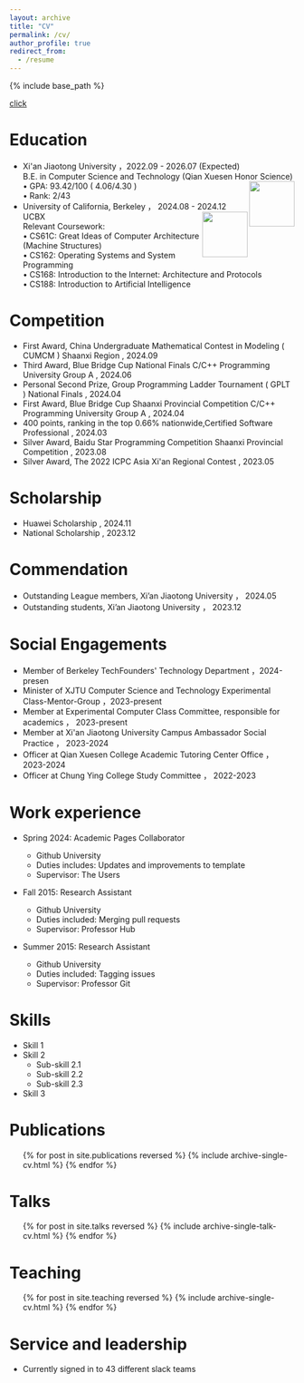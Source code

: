 ```yaml
---
layout: archive
title: "CV"
permalink: /cv/
author_profile: true
redirect_from:
  - /resume
---
```


{% include base_path %}

[click](../files/CV.pdf)

Education
======
* Xi'an Jiaotong University ，2022.09 - 2026.07 (Expected)  
  B.E. in Computer Science and Technology (Qian Xuesen Honor Science)   <img src="https://github.com/reallinshengxiang/reallinshengxiang.github.io/blob/master/images/XJTU.png"  align = "right"  width="80" />    
  • GPA: 93.42/100  ( 4.06/4.30 )  
  • Rank:  2/43   
* University of California, Berkeley ， 2024.08 - 2024.12  
  UCBX  <img src="https://github.com/reallinshengxiang/reallinshengxiang.github.io/blob/master/images/UCB.png"  align = "right"  width="80" />    
  Relevant Coursework:  
  • CS61C: Great Ideas of Computer Architecture (Machine Structures)    
  • CS162: Operating Systems and System Programming  
  • CS168: Introduction to the Internet: Architecture and Protocols    
  • CS188: Introduction to Artificial Intelligence

Competition
======
* First Award, China Undergraduate Mathematical Contest in Modeling ( CUMCM ) Shaanxi Region , 2024.09
* Third Award, Blue Bridge Cup National Finals C/C++ Programming University Group A , 2024.06
* Personal Second Prize, Group Programming Ladder Tournament ( GPLT ) National Finals , 2024.04
* First Award, Blue Bridge Cup Shaanxi Provincial Competition C/C++ Programming University Group A , 2024.04
* 400 points, ranking in the top 0.66% nationwide,Certified Software Professional , 2024.03
* Silver Award, Baidu Star Programming Competition Shaanxi Provincial Competition , 2023.08
* Silver Award, The 2022 ICPC Asia Xi'an Regional Contest , 2023.05

Scholarship
======
* Huawei Scholarship , 2024.11
* National Scholarship , 2023.12

Commendation
======
* Outstanding League members, Xi’an Jiaotong University ， 2024.05
* Outstanding students, Xi’an Jiaotong University ， 2023.12

Social Engagements
======
* Member of Berkeley TechFounders' Technology Department ，2024-presen
* Minister of XJTU Computer Science and Technology Experimental Class-Mentor-Group ，2023-present
* Member at Experimental Computer Class Committee, responsible for academics ， 2023-present
* Member at Xi'an Jiaotong University Campus Ambassador Social Practice ， 2023-2024
* Officer at Qian Xuesen College Academic Tutoring Center Office ， 2023-2024
* Officer at Chung Ying College Study Committee ， 2022-2023





























Work experience
======
* Spring 2024: Academic Pages Collaborator
  * Github University
  * Duties includes: Updates and improvements to template
  * Supervisor: The Users

* Fall 2015: Research Assistant
  * Github University
  * Duties included: Merging pull requests
  * Supervisor: Professor Hub

* Summer 2015: Research Assistant
  * Github University
  * Duties included: Tagging issues
  * Supervisor: Professor Git
  
Skills
======
* Skill 1
* Skill 2
  * Sub-skill 2.1
  * Sub-skill 2.2
  * Sub-skill 2.3
* Skill 3

Publications
======
  <ul>{% for post in site.publications reversed %}
    {% include archive-single-cv.html %}
  {% endfor %}</ul>
  
Talks
======
  <ul>{% for post in site.talks reversed %}
    {% include archive-single-talk-cv.html  %}
  {% endfor %}</ul>
  
Teaching
======
  <ul>{% for post in site.teaching reversed %}
    {% include archive-single-cv.html %}
  {% endfor %}</ul>
  
Service and leadership
======
* Currently signed in to 43 different slack teams

